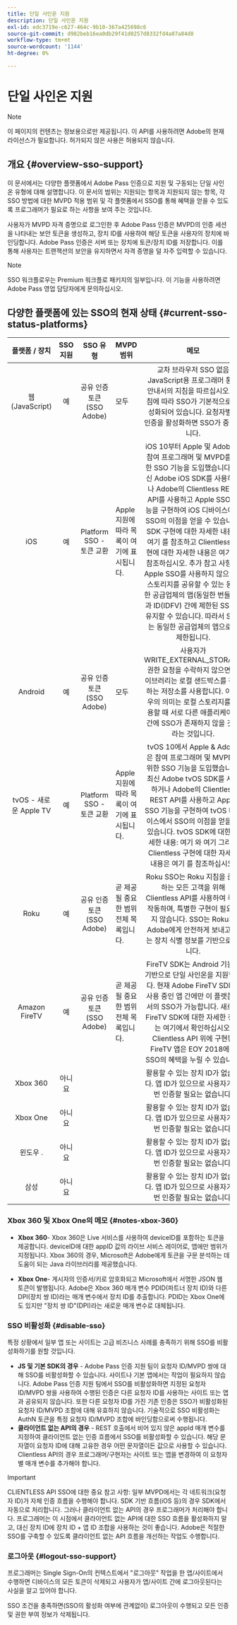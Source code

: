 ```yaml
---
title: 단일 사인온 지원
description: 단일 사인온 지원
exl-id: edc3719e-c627-464c-9b10-367a425698c6
source-git-commit: d982beb16ea0db29f41d0257d8332fd4a07a84d8
workflow-type: tm+mt
source-wordcount: '1144'
ht-degree: 0%

---
```


# 단일 사인온 지원

>[!NOTE]
>
>이 페이지의 컨텐츠는 정보용으로만 제공됩니다. 이 API를 사용하려면 Adobe의 현재 라이선스가 필요합니다. 허가되지 않은 사용은 허용되지 않습니다.

## 개요 {#overview-sso-support}

이 문서에서는 다양한 플랫폼에서 Adobe Pass 인증으로 지원 및 구동되는 단일 사인온 유형에 대해 설명합니다. 이 문서의 범위는 지원되는 항목과 지원되지 않는 항목, 각 SSO 방법에 대한 MVPD 적용 범위 및 각 플랫폼에서 SSO를 통해 혜택을 얻을 수 있도록 프로그래머가 필요로 하는 사항을 보여 주는 것입니다.

사용자가 MVPD 자격 증명으로 로그인한 후 Adobe Pass 인증은 MVPD의 인증 세션을 나타내는 보안 토큰을 생성하고, 장치 ID를 사용하여 해당 토큰을 사용자의 장치에 바인딩합니다. Adobe Pass 인증은 서버 또는 장치에 토큰/장치 ID를 저장합니다. 이를 통해 사용자는 트랜잭션의 보안을 유지하면서 자격 증명을 덜 자주 입력할 수 있습니다.

>[!NOTE]
>
>SSO 워크플로우는 Premium 워크플로 패키지의 일부입니다. 이 기능을 사용하려면 Adobe Pass 영업 담당자에게 문의하십시오.

## 다양한 플랫폼에 있는 SSO의 현재 상태 {#current-sso-status-platforms}

| 플랫폼 / 장치 | SSO 지원 | SSO 유형 | MVPD 범위 | 메모 |
|:-------------------:|:-----------:|:---------------------------------------:|-----------------------------------------------------|:--------------------------------------------------------------------------------------------------------------------------------------------------------------------------------------------------------------------------------------------------------------------------------------------------------------------------------------------------------------------------------------------------------------------------------------------------------------------------------------------------------------------------------------------------------------------------------------------------:|
| 웹(JavaScript) | 예 | 공유 인증 토큰(SSO Adobe) | 모두 | 교차 브라우저 SSO 없음 JavaScript용 프로그래머 통합 안내서의 지침을 따르십시오. 지침에 따라 SSO가 기본적으로 활성화되어 있습니다.  요청자별로 인증을 활성화하면 SSO가 중단됩니다. |
| iOS | 예 | Platform SSO - 토큰 교환 | Apple 지원에 따라 목록이 여기에 표시됩니다. | iOS 10부터 Apple 및 Adobe은 참여 프로그래머 및 MVPD를 위한 SSO 기능을 도입했습니다. 최신 Adobe iOS SDK를 사용하거나 Adobe의 Clientless REST API를 사용하고 Apple SSO 기능을 구현하여 iOS 디바이스에서 SSO의 이점을 얻을 수 있습니다. SDK 구현에 대한 자세한 내용은 여기 를 참조하고 Clientless 구현에 대한 자세한 내용은 여기 를 참조하십시오. 추가 참고 사항: - Apple SSO를 사용하지 않으려면 스토리지를 공유할 수 있는 동일한 공급업체의 앱(동일한 번들 ID)과 ID(IDFV) 간에 제한된 SSO를 유지할 수 있습니다. 따라서 SSO는 동일한 공급업체의 앱으로만 제한됩니다. |
| Android | 예 | 공유 인증 토큰(SSO Adobe) | 모두 | 사용자가 WRITE_EXTERNAL_STORAGE 권한 요청을 수락하지 않으면 라이브러리는 로컬 샌드박스를 작동하는 저장소를 사용합니다. 이 경우의 의미는 로컬 스토리지를 사용할 때 서로 다른 애플리케이션 간에 SSO가 존재하지 않을 것이라는 것입니다. |
| tvOS - 새로운 Apple TV | 예 | Platform SSO - 토큰 교환 | Apple 지원에 따라 목록이 여기에 표시됩니다. | tvOS 10에서 Apple &amp; Adobe은 참여 프로그래머 및 MVPD를 위한 SSO 기능을 도입했습니다. 최신 Adobe tvOS SDK를 사용하거나 Adobe의 Clientless REST API를 사용하고 Apple SSO 기능을 구현하여 tvOS 디바이스에서 SSO의 이점을 얻을 수 있습니다. tvOS SDK에 대한 자세한 내용: 여기 와 여기 그리고 Clientless 구현에 대한 자세한 내용은 여기 를 참조하십시오. |
| Roku | 예 | 공유 인증 토큰(SSO Adobe) | 곧 제공될 중요한 범위 전체 목록입니다. | Roku SSO는 Roku 지침을 준수하는 모든 고객을 위해 Clientless API를 사용하여 즉시 작동하며, 특별한 구현이 필요하지 않습니다. SSO는 Roku가 Adobe에게 안전하게 보내고 있는 장치 식별 정보를 기반으로 합니다. |
| Amazon FireTV | 예 | 공유 인증 토큰(SSO Adobe) | 곧 제공될 중요한 범위 전체 목록입니다. | FireTV SDK는 Android 기능을 기반으로 단일 사인온을 지원합니다. 현재 Adobe FireTV SDK를 사용 중인 앱 간에만 이 플랫폼에서의 SSO가 가능합니다. 새로운 FireTV SDK에 대한 자세한 정보는 여기에서 확인하십시오. Clientless API 위에 구현된 FireTV 앱은 EOY 2018에서 SSO의 혜택을 누릴 수 있습니다. |
| Xbox 360 | 아니요 |                                         |                                                     | 활용할 수 있는 장치 ID가 없습니다. 앱 ID가 있으므로 사용자가 매번 인증할 필요는 없습니다. |
| Xbox One | 아니요 |                                         |                                                     | 활용할 수 있는 장치 ID가 없습니다. 앱 ID가 있으므로 사용자가 매번 인증할 필요는 없습니다. |
| 윈도우 . | 아니요 |                                         |                                                     | 활용할 수 있는 장치 ID가 없습니다. 앱 ID가 있으므로 사용자가 매번 인증할 필요는 없습니다. |
| 삼성 | 아니요 |                                         |                                                     | 활용할 수 있는 장치 ID가 없습니다. 앱 ID가 있으므로 사용자가 매번 인증할 필요는 없습니다. |

### Xbox 360 및 Xbox One의 메모 {#notes-xbox-360}

* **Xbox 360**- Xbox 360은 Live 서비스를 사용하여 deviceID를 포함하는 토큰을 제공합니다. deviceID에 대한 appID 값의 라이브 서비스 레이어로, 앱에만 범위가 지정됩니다. Xbox 360의 경우, Microsoft은 Adobe에게 토큰을 구문 분석하는 데 도움이 되는 Java 라이브러리를 제공했습니다.

* **Xbox One**- 게시자의 인증서/키로 암호화되고 Microsoft에서 서명한 JSON 웹 토큰이 발행됩니다. Adobe은 Xbox 360 매개 변수 PDID(파트너 장치 ID)와 다른 DPI(장치 쌍 ID)라는 매개 변수에서 장치 ID를 추출합니다. PDID는 Xbox One에도 있지만 &quot;장치 쌍 ID&quot;(DPI)라는 새로운 매개 변수로 대체됩니다.


### SSO 비활성화 {#disable-sso}

특정 상황에서 일부 앱 또는 사이트는 고급 비즈니스 사례를 충족하기 위해 SSO를 비활성화하기를 원할 것입니다.

* **JS 및 기본 SDK의 경우** - Adobe Pass 인증 지원 팀이 요청자 ID/MVPD 쌍에 대해 SSO를 비활성화할 수 있습니다. 사이트나 기본 앱에서는 작업이 필요하지 않습니다.  Adobe Pass 인증 지원 팀에서 SSO를 비활성화하면 지정된 요청자 ID/MVPD 쌍을 사용하여 수행된 인증은 다른 요청자 ID를 사용하는 사이트 또는 앱과 공유되지 않습니다. 또한 다른 요청자 ID를 가진 기존 인증은 SSO가 비활성화된 요청자 ID/MVPD 조합에 대해 유효하지 않습니다. 기술적으로 SSO 비활성화는 AuthN 토큰을 특정 요청자 ID/MVPD 조합에 바인딩함으로써 수행됩니다.
* **클라이언트 없는 API의 경우** - REST 호출에서 비어 있지 않은 appId 매개 변수를 지정하여 클라이언트 없는 인증 흐름에서 SSO를 비활성화할 수 있습니다. 해당 문자열이 요청자 ID에 대해 고유한 경우 어떤 문자열이든 값으로 사용할 수 있습니다. Clientless API의 경우 프로그래머/구현자는 사이트 또는 앱을 변경하여 이 요청자별 매개 변수를 추가해야 합니다.

>[!IMPORTANT]
>
>CLIENTLESS API SSO에 대한 중요 참고 사항: 일부 MVPD에서는 각 네트워크(요청자 ID)가 자체 인증 흐름을 수행해야 합니다. SDK 기반 흐름(iOS 등)의 경우 SDK에서 자동으로 처리합니다. 그러나 클라이언트 없는 API의 경우 프로그래머가 처리해야 합니다. 프로그래머는 이 시점에서 클라이언트 없는 API에 대한 SSO 흐름을 활성화하지 말고, 대신 장치 ID에 장치 ID + 앱 ID 조합을 사용하는 것이 좋습니다. Adobe은 적절한 SSO를 구축할 수 있도록 클라이언트 없는 API 흐름을 개선하는 작업도 수행합니다.

### 로그아웃 {#logout-sso-support}

프로그래머는 Single Sign-On의 컨텍스트에서 &quot;로그아웃&quot; 작업을 한 앱/사이트에서 수행하면 디바이스의 모든 토큰이 삭제되고 사용자가 앱/사이트 간에 로그아웃된다는 사실을 알고 있어야 합니다.

SSO 조건을 충족하면(SSO의 활성화 여부에 관계없이) 로그아웃이 수행되고 모든 인증 및 권한 부여 정보가 삭제됩니다.

